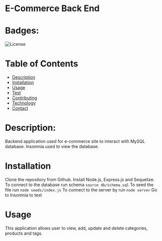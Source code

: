   # E-Commerce Back End


  # Badges: 
  ![License](https://img.shields.io/badge/License-MIT-blue.svg)
    
  # Table of Contents
  * [Description](#description)
  * [Installation](#installation)
  * [Usage](#usage)
  * [Test](#test)
  * [Contributing](#contributing)
  * [Technology](#Technology)
  * [Contact](#contact)

  # Description:
  Backend application used for e-commerce site to interact with MySQL database. Insomnia used to view the database.
    
  # Installation
  Clone the repository from Github.
  Install Node.js, Express.js and Sequelize.
  To connect to the database run schema `source db/schema.sql`
  To seed the file run `node seeds/index.js`
  To connect to the server by run `node server`
  Go to Insomnia to test
    
  # Usage
  This application allows user to view, add, update and delete categories, products and tags.